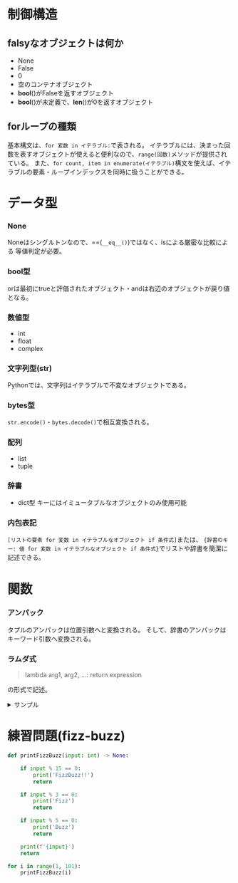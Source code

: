 # 制御構造

## falsyなオブジェクトは何か

* None
* False
* 0
* 空のコンテナオブジェクト
* __bool__()がFalseを返すオブジェクト
* __bool__()が未定義で、__len__()が0を返すオブジェクト

## forループの種類

基本構文は、`for 変数 in イテラブル:`で表される。
イテラブルには、決まった回数を表すオブジェクトが使えると便利なので、`range(回数)`メソッドが提供されている。
また、`for count, item in enumerate(イテラブル)`構文を使えば、イテラブルの要素・ループインデックスを同時に扱うことができる。


# データ型

### None

Noneはシングルトンなので、==(`__eq__()`)ではなく、isによる厳密な比較による
等値判定が必要。

### bool型

orは最初にtrueと評価されたオブジェクト・andは右辺のオブジェクトが戻り値となる。

### 数値型

* int
* float
* complex

### 文字列型(str)

Pythonでは、文字列はイテラブルで不変なオブジェクトである。

### bytes型

`str.encode()`・`bytes.decode()`で相互変換される。

### 配列

* list
* tuple

### 辞書

* dict型 キーにはイミュータブルなオブジェクトのみ使用可能

### 内包表記

`[リストの要素 for 変数 in イテラブルなオブジェクト if 条件式]`または、
`{辞書のキー: 値 for 変数 in イテラブルなオブジェクト if 条件式}`でリストや辞書を簡潔に記述できる。


# 関数

### アンパック

タプルのアンパックは位置引数へと変換される。
そして、辞書のアンパックはキーワード引数へ変換される。

### ラムダ式

> lambda arg1, arg2, ...: return expression

の形式で記述。

<details>
<summary>サンプル</summary>

```Python
# タプルのアンパックは位置引数へ
def concat(*args) -> str:
    result = ''
    for item in args:
        result = f'{result}{item}'
    
    return result

str_tuple = ('hello', ' ', 'tuple', ' ', 'unpack')

# hello tuple unpack
print(concat(*str_tuple))


# 辞書のアンパックはキーワード引数へ
def sum(former: int, latter: int) -> int:
    return former + latter

arg_dict = {'former': 7, 'latter': 3}
# 10
print(f'7 + 3 = {sum(**arg_dict)}')

sum_lambda = lambda former, latter: former + latter
# 2
print(f'1 + 1 = {sum_lambda(1,1)}')
```

</details>

# 練習問題(fizz-buzz)

```Python
def printFizzBuzz(input: int) -> None:

    if input % 15 == 0:
        print('FizzBuzz!!')
        return

    if input % 3 == 0:
        print('Fizz')
        return

    if input % 5 == 0:
        print('Buzz')
        return

    print(f'{input}')
    return

for i in range(1, 101):
    printFizzBuzz(i)
```